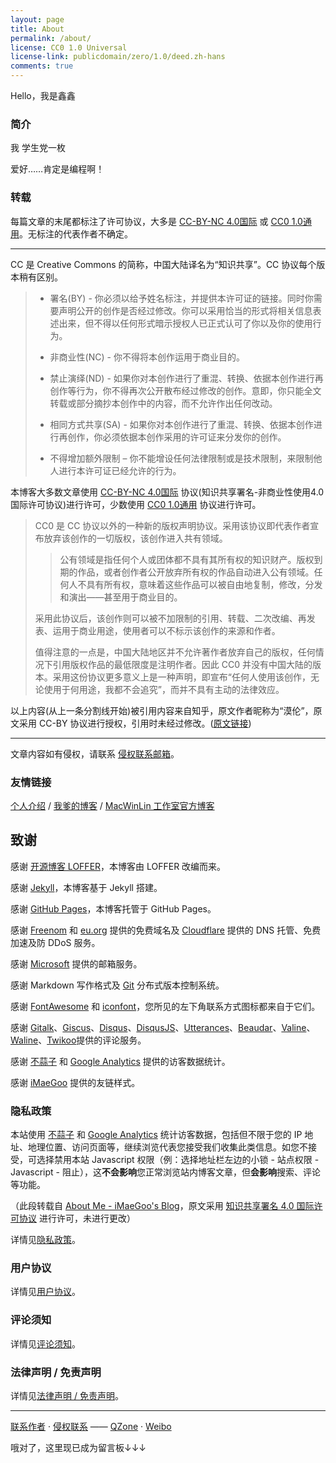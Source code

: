 ```yaml
---
layout: page
title: About
permalink: /about/
license: CC0 1.0 Universal
license-link: publicdomain/zero/1.0/deed.zh-hans
comments: true
---
```


Hello，我是鑫鑫

### 简介

我 学生党一枚

爱好……肯定是编程啊！ 

### 转载

每篇文章的末尾都标注了许可协议，大多是 [CC-BY-NC 4.0国际](https://creativecommons.org/licenses/by-nc/4.0/deed.zh) 或 [CC0 1.0通用](https://creativecommons.org/publicdomain/zero/1.0/deed.zh)。无标注的代表作者不确定。

---

CC 是 Creative Commons 的简称，中国大陆译名为“知识共享”。CC 协议每个版本稍有区别。

> - 署名(BY) - 你必须以给予姓名标注，并提供本许可证的链接。同时你需要声明公开的创作是否经过修改。你可以采用恰当的形式将相关信息表述出来，但不得以任何形式暗示授权人已正式认可了你以及你的使用行为。
> 
> - 非商业性(NC) - 你不得将本创作运用于商业目的。
> 
> - 禁止演绎(ND) - 如果你对本创作进行了重混、转换、依据本创作进行再创作等行为，你不得再次公开散布经过修改的创作。意即，你只能全文转载或部分摘抄本创作中的内容，而不允许作出任何改动。
> 
> - 相同方式共享(SA) - 如果你对本创作进行了重混、转换、依据本创作进行再创作，你必须依据本创作采用的许可证来分发你的创作。
> 
> - 不得增加额外限制 – 你不能增设任何法律限制或是技术限制，来限制他人进行本许可证已经允许的行为。

本博客大多数文章使用 [CC-BY-NC 4.0国际](//creativecommons.org/licenses/by-nc/4.0/deed.zh) 协议(知识共享署名-非商业性使用4.0国际许可协议)进行许可，少数使用 [CC0 1.0通用](https://creativecommons.org/publicdomain/zero/1.0/deed.zh) 协议进行许可。

> CC0 是 CC 协议以外的一种新的版权声明协议。采用该协议即代表作者宣布放弃该创作的一切版权，该创作进入共有领域。
> 
> > 公有领域是指任何个人或团体都不具有其所有权的知识财产。版权到期的作品，或者创作者公开放弃所有权的作品自动进入公有领域。任何人不具有所有权，意味着这些作品可以被自由地复制，修改，分发和演出——甚至用于商业目的。
> 
> 采用此协议后，该创作则可以被不加限制的引用、转载、二次改编、再发表、运用于商业用途，使用者可以不标示该创作的来源和作者。
> 
> 值得注意的一点是，中国大陆地区并不允许著作者放弃自己的版权，任何情况下引用版权作品的最低限度是注明作者。因此 CC0 并没有中国大陆的版本。采用这份协议更多意义上是一种声明，即宣布“任何人使用该创作，无论使用于何用途，我都不会追究”，而并不具有主动的法律效应。

以上内容(从上一条分割线开始)被引用内容来自知乎，原文作者昵称为“漠伦”，原文采用 CC-BY 协议进行授权，引用时未经过修改。([原文链接](https://zhuanlan.zhihu.com/p/20641764))

---

文章内容如有侵权，请联系 [侵权联系邮箱](mailto:tort@xinxin2021.tk)。

### 友情链接

[个人介绍](//www.xinxin2021.tk) / [我爹的博客](//blog.xilong.tk) / [MacWinLin 工作室官方博客](//blog.macwinlin.ml)

## 致谢

感谢 [开源博客 LOFFER](https://fromendworld.github.io/LOFFER/)，本博客由 LOFFER 改编而来。

感谢 [Jekyll](//github.com/jekyll/jekyll)，本博客基于 Jekyll 搭建。

感谢 [GitHub Pages](//pages.github.com)，本博客托管于 GitHub Pages。

感谢 [Freenom](//freenom.com) 和 [eu.org](//nic.eu.org) 提供的免费域名及 [Cloudflare](//cloudflare.com) 提供的 DNS 托管、免费加速及防 DDoS 服务。

感谢 [Microsoft](//microsoft.com) 提供的邮箱服务。

感谢 Markdown 写作格式及 [Git](//git-scm.com) 分布式版本控制系统。

感谢 [FontAwesome](//fontawesome.com) 和 [iconfont](//www.iconfont.cn)，您所见的左下角联系方式图标都来自于它们。

感谢 [Gitalk](//gitalk.github.io)、[Giscus](//giscus.app)、[Disqus](//disqus.com)、[DisqusJS](//disqusjs.skk.moe)、[Utterances](//utteranc.es)、[Beaudar](//beaudar.lipk.org)、[Valine](//valine.js.org)、[Waline](//waline.js.org)、[Twikoo](//twikoo.js.org)提供的评论服务。

感谢 [不蒜子](//busuanzi.ibruce.info) 和 [Google Analytics](//analytics.google.com) 提供的访客数据统计。

感谢 [iMaeGoo](//www.imaegoo.com) 提供的友链样式。

### 隐私政策

本站使用 [不蒜子](//busuanzi.ibruce.info/) 和 [Google Analytics](//analytics.google.com/) 统计访客数据，包括但不限于您的 IP 地址、地理位置、访问页面等，继续浏览代表您接受我们收集此类信息。如您不接受，可选择禁用本站 Javascript 权限（例：选择地址栏左边的小锁 - 站点权限 - Javascript - 阻止），这**不会影响**您正常浏览站内博客文章，但**会影响**搜索、评论等功能。

（此段转载自 [About Me - iMaeGoo's Blog](//www.imaegoo.com/about/)，原文采用 [知识共享署名 4.0 国际许可协议](//creativecommons.org/licenses/by/4.0/deed.zh) 进行许可，未进行更改）

详情见[隐私政策](/policy/private/)。

### 用户协议

详情见[用户协议](/policy/term-of-use/)。

### 评论须知

详情见[评论须知](/policy/comment/)。

### 法律声明 / 免责声明

详情见[法律声明 / 免责声明](/policy/legal/)。

---

[联系作者](mailto:blog@xinxin2021.tk) · [侵权联系](mailto:tort@xinxin2021.tk) —— [QZone](//sns.qzone.qq.com/cgi-bin/qzshare/cgi_qzshare_onekey?url=https%3A%2F%2Fblog.xinxin2021.tk%2Fabout%2F&title=About&site=%E9%91%AB%E5%8D%9A%E5%AE%A2) · [Weibo](//service.weibo.com/share/share.php?url=https%3A%2F%2Fblog.xinxin2021.tk%2Fabout%2F&count=1&title=About&language=zh_cn)

哦对了，这里现已成为留言板↓↓↓